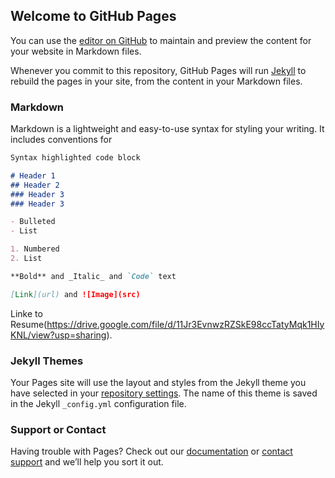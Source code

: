 ## Welcome to GitHub Pages

You can use the [editor on GitHub](https://github.com/Nnegash1/UpdatedResume/edit/gh-pages/index.md) to maintain and preview the content for your website in Markdown files.

Whenever you commit to this repository, GitHub Pages will run [Jekyll](https://jekyllrb.com/) to rebuild the pages in your site, from the content in your Markdown files.

### Markdown

Markdown is a lightweight and easy-to-use syntax for styling your writing. It includes conventions for

```markdown
Syntax highlighted code block

# Header 1
## Header 2
### Header 3
### Header 3

- Bulleted
- List

1. Numbered
2. List

**Bold** and _Italic_ and `Code` text

[Link](url) and ![Image](src)
```

Linke to Resume(https://drive.google.com/file/d/11Jr3EvnwzRZSkE98ccTatyMqk1HIyKNL/view?usp=sharing).

### Jekyll Themes

Your Pages site will use the layout and styles from the Jekyll theme you have selected in your [repository settings](https://github.com/Nnegash1/UpdatedResume/settings/pages). The name of this theme is saved in the Jekyll `_config.yml` configuration file.

### Support or Contact

Having trouble with Pages? Check out our [documentation](https://docs.github.com/categories/github-pages-basics/) or [contact support](https://support.github.com/contact) and we’ll help you sort it out.
